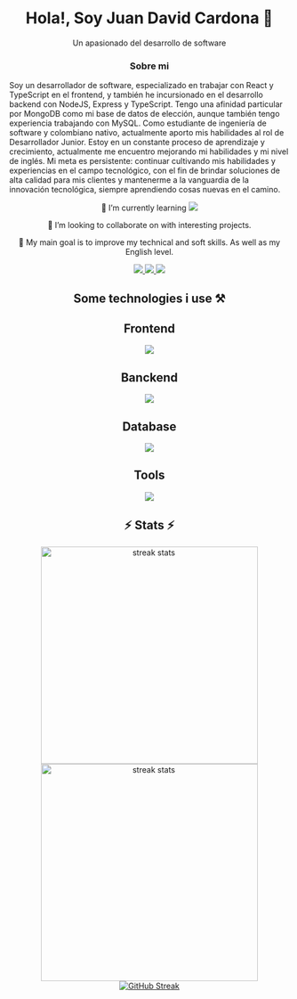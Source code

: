 <div align="center">
  <h1>Hola!, Soy Juan David Cardona 👋</h1>
  <p>Un apasionado del desarrollo de software</p>
</div>

<h3 align="center">Sobre mi</h3>

Soy un desarrollador de software, especializado en trabajar con React y TypeScript en el frontend, y también he incursionado en el desarrollo backend con NodeJS, Express y TypeScript. Tengo una afinidad particular por MongoDB como mi base de datos de elección, aunque también tengo experiencia trabajando con MySQL. Como estudiante de ingeniería de software y colombiano nativo, actualmente aporto mis habilidades al rol de Desarrollador Junior. Estoy en un constante proceso de aprendizaje y crecimiento, actualmente me encuentro mejorando mi habilidades y mi nivel de inglés. Mi meta es persistente: continuar cultivando mis habilidades y experiencias en el campo tecnológico, con el fin de brindar soluciones de alta calidad para mis clientes y mantenerme a la vanguardia de la innovación tecnológica, siempre aprendiendo cosas nuevas en el camino.

<div align="center">
  
🌱 I’m currently learning <img src="https://skillicons.dev/icons?i=docker,aws,py" />

🧩 I’m looking to collaborate on with interesting projects. 

🎯 My main goal is to improve my technical and soft skills. As well as my English level. 

</div>

<div align="center"> 
  <a href="mailto:jcardonabageth@gmail.com">
    <img src="https://img.shields.io/badge/Gmail-333333?style=for-the-badge&logo=gmail&logoColor=red" />
  </a>
  <a href="https://www.linkedin.com/in/juan-david-cardona-5987a7236/" target="_blank">
    <img src="https://img.shields.io/badge/LinkedIn-0077B5?style=for-the-badge&logo=linkedin&logoColor=white" target="_blank" />
  </a>
  <a href="https://x.com/Aniunx/" target="_blank">
    <img src="https://img.shields.io/badge/X-0077B5?style=for-the-badge&logo=X&logoColor=black" target="_blank" />
  </a>
</div>

<h2 align="center">Some technologies i use ⚒️</h2>
<div align="center">
    <h2>Frontend</h2>
    <img src="https://skillicons.dev/icons?i=react,javascript,html,css,tailwind,typescript,redux,nextjs" />
    <h2>Banckend</h2>
    <img src="https://skillicons.dev/icons?i=nodejs,typescript,express,java,spring" />
    <h2>Database</h2>
    <img src="https://skillicons.dev/icons?i=mongodb,mysql,postgres" />
    <h2>Tools</h2>
    <img src="https://skillicons.dev/icons?i=vite,vscode,github,git,docker,discord,idea,npm,pnpm" />
</div>

<h2 align="center">⚡ Stats ⚡</h2>

<div align="center">
  <img width=390 src="https://github-readme-stats.vercel.app/api?username=JuanCardona16&count_private=true&show_icons=true&theme=react&rank_icon=github&border_radius=10" alt="streak stats"/>
</div>

<div align="center">
  <img width=390 src="https://github-readme-stats.vercel.app/api/top-langs?username=JuanCardona16&count_private=true&show_icons=true&theme=react&rank_icon=github&border_radius=10&layout=compact" alt="streak stats"/>
</div>

<div align="center">
  <a href="https://git.io/streak-stats"><img src="https://streak-stats.demolab.com?user=JuanCardona16&theme=nord&exclude_days=Sun%2CMon%2CTue%2CWed%2CThu%2CFri%2CSat" alt="GitHub Streak" /></a>
</div>







